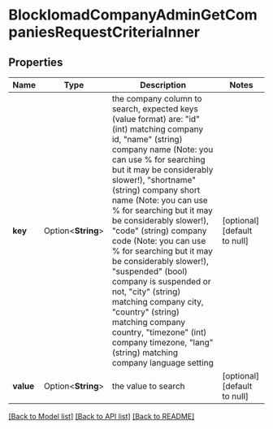 # BlockIomadCompanyAdminGetCompaniesRequestCriteriaInner

## Properties

Name | Type | Description | Notes
------------ | ------------- | ------------- | -------------
**key** | Option<**String**> | the company column to search, expected keys (value format) are:                                 \"id\" (int) matching company id,                                 \"name\" (string) company name (Note: you can use % for searching but it may be considerably slower!),                                 \"shortname\" (string) company short name (Note: you can use % for searching but it may be considerably slower!),                                 \"code\" (string) company code (Note: you can use % for searching but it may be considerably slower!),                                 \"suspended\" (bool) company is suspended or not,                                 \"city\" (string) matching company city,                                 \"country\" (string) matching company country,                                 \"timezone\" (int) company timezone,                                 \"lang\" (string) matching company language setting | [optional][default to null]
**value** | Option<**String**> | the value to search | [optional][default to null]

[[Back to Model list]](../README.md#documentation-for-models) [[Back to API list]](../README.md#documentation-for-api-endpoints) [[Back to README]](../README.md)


